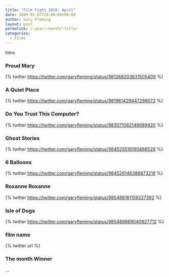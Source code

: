 ```yaml
---
title: "Film Fight 2018: April"
date: 3899-01-07T20:00:00+00:00
author: Gary Fleming
layout: post
permalink: /:year/:month/:title/
categories:
  - Films
---
```


Intro

### Proud Mary

{% twitter https://twitter.com/garyfleming/status/981268203631505409 %}

### A Quiet Place

{% twitter https://twitter.com/garyfleming/status/981961429447299072 %}

### Do You Trust This Computer?

{% twitter https://twitter.com/garyfleming/status/983071062148689920 %}

### Ghost Stories

{% twitter https://twitter.com/garyfleming/status/984525516190486528 %}

### 6 Balloons

{% twitter https://twitter.com/garyfleming/status/984526146388873216 %}

### Roxanne Roxanne

{% twitter https://twitter.com/garyfleming/status/985488181159227392 %}

### Isle of Dogs

{% twitter https://twitter.com/garyfleming/status/985488669040627712 %}

### film name

{% twitter url %}

### The month Winner

...
